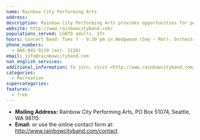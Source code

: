 ```yaml
---
name: Rainbow City Performing Arts
address:
description: Rainbow City Performing Arts provides opportunities for people who are lesbian, gay, bisexual, transgender, and allied to share their musical talents through public performances. RCPA fosters music education, friendships and community giving.
website: http://www.rainbowcityband.com/
populations_served: LGBTQ adults, 17+
hours: Concert Band: Tues 7 - 9:30 pm in Wedgwood (Sep - Mar); Orchestra: Thurs 7 - 9:30 pm in Wedgwood (Sep - Jun); Swing Band/Jazz Combo: Mon 7 - 9:30 pm in Lynnwood (year-round with breaks); Marching Band: Tues 7 - 9 pm in Wedgwood (Apr - Jun); Pep Band: No regular rehearsals; RPCA runs through a few pieces prior to each gig; Color Guard: as arranged by members (Apr - Jun); Small Ensembles: as arranged by members (varies by group and performance schedule)
phone_numbers:
  - 866-841-9139 (ext. 2126)
email: info@rainbowcityband.com
non_english_services: 
additional_information: To join, visit <http://www.rainbowcityband.com/contact/join>. Let RPCA know which ensemble(s) are of interest and which instrument(s) you play (or for spinOUT, if you have experience with flags, rifles, and/or sabres).
categories:
  - Recreation
supercategories:
features:
  - free
---
```

- **Mailing Address:** Rainbow City Performing Arts, PO Box 51074, Seattle, WA 98115
- **Email:**  or use the online contact form at: <http://www.rainbowcityband.com/contact>